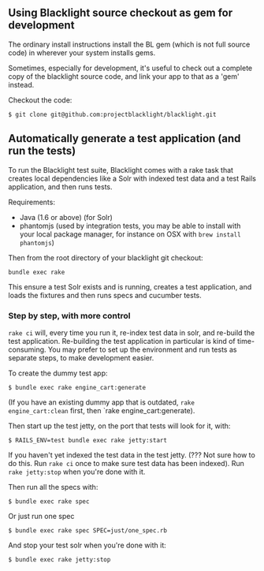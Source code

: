 ## Using Blacklight source checkout as gem for development

The ordinary install instructions install the BL gem (which is not
full source code) in wherever your system installs gems. 

Sometimes, especially for development, it's useful to check out
a complete copy of the blacklight source code, and link your app
to that as a 'gem' instead. 

Checkout the code:

    $ git clone git@github.com:projectblacklight/blacklight.git  


## Automatically generate a test application (and run the tests)

To run the Blacklight test suite, Blacklight comes with a rake task that creates local dependencies like a Solr with indexed test data and a test Rails application, and then runs tests. 

Requirements:

  * Java (1.6 or above) (for Solr)
  * phantomjs (used by integration tests, you may be able to install with your local package manager, for instance on OSX with `brew install phantomjs`)

Then from the root directory of your blacklight git checkout:

```
bundle exec rake
```

This ensure a test Solr exists and is running, creates a test application, and loads the fixtures and then runs specs and cucumber tests.

### Step by step, with more control

`rake ci` will, every time you run it, re-index test data in solr, and re-build the test application. Re-building the test application in particular is kind of time-consuming. You may prefer to set up the environment and run tests as separate steps, to make development easier. 

To create the dummy test app:

    $ bundle exec rake engine_cart:generate

(If you have an existing dummy app that is outdated, `rake engine_cart:clean` first, then `rake engine_cart:generate). 

Then start up the test jetty, on the port that tests will look for it, with:

    $ RAILS_ENV=test bundle exec rake jetty:start

If you haven't yet indexed the test data in the test jetty. (??? Not sure how to do this. Run `rake ci` once to make sure test data has been indexed).  Run `rake jetty:stop` when you're done with it. 

Then run all the specs with:

    $ bundle exec rake spec

Or just run one spec

    $ bundle exec rake spec SPEC=just/one_spec.rb

And stop your test solr when you're done with it:

    $ bundle exec rake jetty:stop